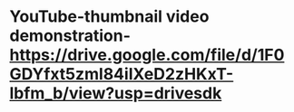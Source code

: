 # YouTube-thumbnail                       video demonstration-https://drive.google.com/file/d/1F0GDYfxt5zml84ilXeD2zHKxT-lbfm_b/view?usp=drivesdk
